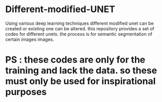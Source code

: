 # Different-modified-UNET
Using various deep learning techniques different modified unet can be created or existing one can be altered.
this repository provides a set of codes for different unets. 
the process is for semantic segmentation of certain images images.

# PS : these codes are only for the training and lack the data. so these must only be used for inspirational purposes
